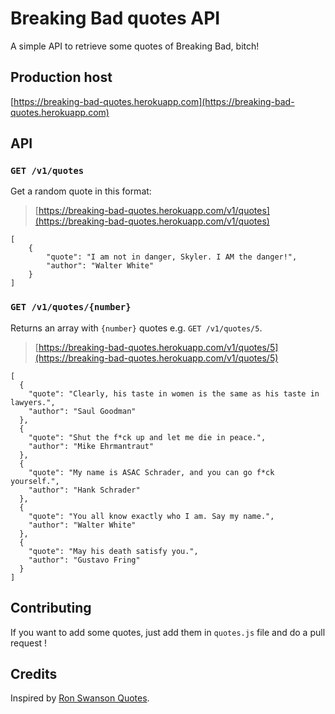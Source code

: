 # Breaking Bad quotes API

A simple API to retrieve some quotes of Breaking Bad, bitch!

## Production host

[https://breaking-bad-quotes.herokuapp.com](https://breaking-bad-quotes.herokuapp.com)

## API

### `GET /v1/quotes`

Get a random quote in this format:

> [https://breaking-bad-quotes.herokuapp.com/v1/quotes](https://breaking-bad-quotes.herokuapp.com/v1/quotes)

	[
		{
			"quote": "I am not in danger, Skyler. I AM the danger!",
			"author": "Walter White"
		}
	]


### `GET /v1/quotes/{number}`

Returns an array with `{number}` quotes e.g. `GET /v1/quotes/5`.

> [https://breaking-bad-quotes.herokuapp.com/v1/quotes/5](https://breaking-bad-quotes.herokuapp.com/v1/quotes/5)

	[
	  {
	    "quote": "Clearly, his taste in women is the same as his taste in lawyers.",
	    "author": "Saul Goodman"
	  },
	  {
	    "quote": "Shut the f*ck up and let me die in peace.",
	    "author": "Mike Ehrmantraut"
	  },
	  {
	    "quote": "My name is ASAC Schrader, and you can go f*ck yourself.",
	    "author": "Hank Schrader"
	  },
	  {
	    "quote": "You all know exactly who I am. Say my name.",
	    "author": "Walter White"
	  },
	  {
	    "quote": "May his death satisfy you.",
	    "author": "Gustavo Fring"
	  }
	]


## Contributing

If you want to add some quotes, just add them in `quotes.js` file and do a pull request !

## Credits

Inspired by [Ron Swanson Quotes](https://github.com/jamesseanwright/ron-swanson-quotes).